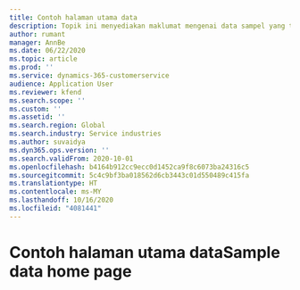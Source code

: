 ```yaml
---
title: Contoh halaman utama data
description: Topik ini menyediakan maklumat mengenai data sampel yang tersedia untuk operasi Projek Dynamics 365.
author: rumant
manager: AnnBe
ms.date: 06/22/2020
ms.topic: article
ms.prod: ''
ms.service: dynamics-365-customerservice
audience: Application User
ms.reviewer: kfend
ms.search.scope: ''
ms.custom: ''
ms.assetid: ''
ms.search.region: Global
ms.search.industry: Service industries
ms.author: suvaidya
ms.dyn365.ops.version: ''
ms.search.validFrom: 2020-10-01
ms.openlocfilehash: b4164b912cc9ecc0d1452ca9f8c6073ba24316c5
ms.sourcegitcommit: 5c4c9bf3ba018562d6cb3443c01d550489c415fa
ms.translationtype: HT
ms.contentlocale: ms-MY
ms.lasthandoff: 10/16/2020
ms.locfileid: "4081441"
---
```

# <a name="sample-data-home-page"></a><span data-ttu-id="cb539-103">Contoh halaman utama data</span><span class="sxs-lookup"><span data-stu-id="cb539-103">Sample data home page</span></span>
